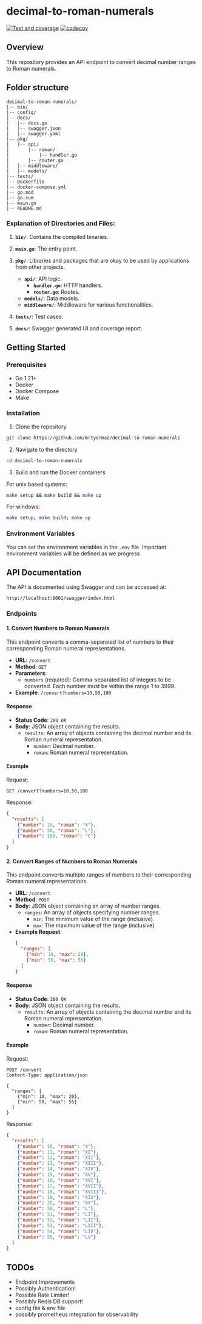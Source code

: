 # decimal-to-roman-numerals

[![Test and coverage](https://github.com/mrtyormaa/decimal-to-roman-numerals/actions/workflows/ci.yml/badge.svg)](https://github.com/mrtyormaa/decimal-to-roman-numerals/actions/workflows/ci.yml)
[![codecov](https://codecov.io/github/mrtyormaa/decimal-to-roman-numerals/graph/badge.svg?token=WCPsoNnQEy)](https://codecov.io/github/mrtyormaa/decimal-to-roman-numerals)

## Overview

This repository provides an API endpoint to convert decimal number ranges to Roman numerals.

## Folder structure

```
decimal-to-roman-numerals/
|-- bin/
|-- config/
|-- docs/
|   |-- docs.go
|   |-- swagger.json
|   |-- swagger.yaml
|-- pkg/
|   |-- api/
|       |-- roman/
|           |-- handler.go
|       |-- router.go
|   |-- middleware/
|   |-- models/
|-- tests/
|-- Dockerfile
|-- docker-compose.yml
|-- go.mod
|-- go.sum
|-- main.go
|-- README.md
```

### Explanation of Directories and Files:

1. **`bin/`**: Contains the compiled binaries.

2. **`main.go`**: The entry point.

3. **`pkg/`**: Libraries and packages that are okay to be used by applications from other projects. 

    - **`api/`**: API logic.
        - **`handler.go`**: HTTP handlers.
        - **`router.go`**: Routes.
    - **`models/`**: Data models.
    - **`middleware/`**: Middleware for various functionalities.

4. **`tests/`**: Test cases.

4. **`docs/`**: Swagger generated UI and coverage report.

## Getting Started

### Prerequisites

- Go 1.21+
- Docker
- Docker Compose
- Make

### Installation

1. Clone the repository

```bash
git clone https://github.com/mrtyormaa/decimal-to-roman-numerals
```

2. Navigate to the directory

```bash
cd decimal-to-roman-numerals
```

3. Build and run the Docker containers

For unix based systems:
```bash
make setup && make build && make up
```

For windows:
```bash
make setup; make build; make up
```

### Environment Variables

You can set the environment variables in the `.env` file. Important environment variables will be defined as we progress

## API Documentation

The API is documented using Swagger and can be accessed at:

```
http://localhost:8001/swagger/index.html
```

### Endpoints

#### 1. Convert Numbers to Roman Numerals

This endpoint converts a comma-separated list of numbers to their corresponding Roman numeral representations.

- **URL**: `/convert`
- **Method**: `GET`
- **Parameters**:
  - `numbers` (required): Comma-separated list of integers to be converted. Each number must be within the range 1 to 3999.
- **Example**: `/convert?numbers=10,50,100`

#### Response

- **Status Code**: `200 OK`
- **Body**: JSON object containing the results.
  - `results`: An array of objects containing the decimal number and its Roman numeral representation.
    - `number`: Decimal number.
    - `roman`: Roman numeral representation.

#### Example

Request:
```http
GET /convert?numbers=10,50,100
```

Response:

```json
{
  "results": [
    {"number": 10, "roman": "X"},
    {"number": 50, "roman": "L"},
    {"number": 100, "roman": "C"}
  ]
}
```

#### 2. Convert Ranges of Numbers to Roman Numerals

This endpoint converts multiple ranges of numbers to their corresponding Roman numeral representations.

- **URL**: `/convert`
- **Method**: `POST`
- **Body**: JSON object containing an array of number ranges.
  - `ranges`: An array of objects specifying number ranges.
    - `min`: The minimum value of the range (inclusive).
    - `max`: The maximum value of the range (inclusive).
- **Example Request**:
  ```json
  {
    "ranges": [
      {"min": 10, "max": 20},
      {"min": 50, "max": 55}
    ]
  }
  ```

#### Response

- **Status Code**: `200 OK`
- **Body**: JSON object containing the results.
  - `results`: An array of objects containing the decimal number and its Roman numeral representation.
    - `number`: Decimal number.
    - `roman`: Roman numeral representation.

#### Example

Request:
```http
POST /convert
Content-Type: application/json

{
  "ranges": [
    {"min": 10, "max": 20},
    {"min": 50, "max": 55}
  ]
}
```

Response:

```json
{
  "results": [
    {"number": 10, "roman": "X"},
    {"number": 11, "roman": "XI"},
    {"number": 12, "roman": "XII"},
    {"number": 13, "roman": "XIII"},
    {"number": 14, "roman": "XIV"},
    {"number": 15, "roman": "XV"},
    {"number": 16, "roman": "XVI"},
    {"number": 17, "roman": "XVII"},
    {"number": 18, "roman": "XVIII"},
    {"number": 19, "roman": "XIX"},
    {"number": 20, "roman": "XX"},
    {"number": 50, "roman": "L"},
    {"number": 51, "roman": "LI"},
    {"number": 52, "roman": "LII"},
    {"number": 53, "roman": "LIII"},
    {"number": 54, "roman": "LIV"},
    {"number": 55, "roman": "LV"}
  ]
}
```

## TODOs

- Endpoint Improvements
- Possibly Authentication!
- Possible Rate Limiter!
- Possibly Redis DB support!
- config file & env file
- possibly prometheus integration for observability
